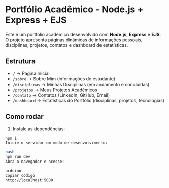 # Portfólio Acadêmico - Node.js + Express + EJS

Este é um portfólio acadêmico desenvolvido com **Node.js**, **Express** e **EJS**.  
O projeto apresenta páginas dinâmicas de informações pessoais, disciplinas, projetos, contatos e dashboard de estatísticas.

## Estrutura

- `/` → Página Inicial  
- `/sobre` → Sobre Mim (informações do estudante)  
- `/disciplinas` → Minhas Disciplinas (em andamento e concluídas)  
- `/projetos` → Meus Projetos Acadêmicos  
- `/contato` → Contatos (LinkedIn, GitHub, Email)  
- `/dashboard` → Estatísticas do Portfólio (disciplinas, projetos, tecnologias)

## Como rodar

1. Instale as dependências:
```bash
npm i
Inicie o servidor em modo de desenvolvimento:

bash
npm run dev
Abra o navegador e acesse:

arduino
Copiar código
http://localhost:5000
